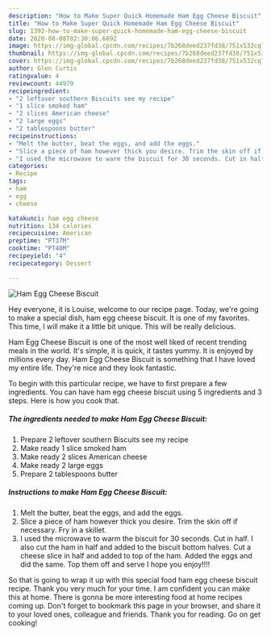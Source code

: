 ```yaml
---
description: "How to Make Super Quick Homemade Ham Egg Cheese Biscuit"
title: "How to Make Super Quick Homemade Ham Egg Cheese Biscuit"
slug: 1392-how-to-make-super-quick-homemade-ham-egg-cheese-biscuit
date: 2020-08-08T02:30:06.689Z
image: https://img-global.cpcdn.com/recipes/7b268deed237fd38/751x532cq70/ham-egg-cheese-biscuit-recipe-main-photo.jpg
thumbnail: https://img-global.cpcdn.com/recipes/7b268deed237fd38/751x532cq70/ham-egg-cheese-biscuit-recipe-main-photo.jpg
cover: https://img-global.cpcdn.com/recipes/7b268deed237fd38/751x532cq70/ham-egg-cheese-biscuit-recipe-main-photo.jpg
author: Glen Curtis
ratingvalue: 4
reviewcount: 44979
recipeingredient:
- "2 leftover southern Biscuits see my recipe"
- "1 slice smoked ham"
- "2 slices American cheese"
- "2 large eggs"
- "2 tablespoons butter"
recipeinstructions:
- "Melt the butter, beat the eggs, and add the eggs."
- "Slice a piece of ham however thick you desire. Trim the skin off if necessary. Fry in a skillet."
- "I used the microwave to warm the biscuit for 30 seconds. Cut in half. I also cut the ham in half and added to the biscuit bottom halves. Cut a cheese slice in half and added to top of the ham. Added the eggs and did the same. Top them off and serve I hope you enjoy!!!!"
categories:
- Recipe
tags:
- ham
- egg
- cheese

katakunci: ham egg cheese 
nutrition: 134 calories
recipecuisine: American
preptime: "PT37M"
cooktime: "PT40M"
recipeyield: "4"
recipecategory: Dessert

---
```



![Ham Egg Cheese Biscuit](https://img-global.cpcdn.com/recipes/7b268deed237fd38/751x532cq70/ham-egg-cheese-biscuit-recipe-main-photo.jpg)

Hey everyone, it is Louise, welcome to our recipe page. Today, we're going to make a special dish, ham egg cheese biscuit. It is one of my favorites. This time, I will make it a little bit unique. This will be really delicious.



Ham Egg Cheese Biscuit is one of the most well liked of recent trending meals in the world. It's simple, it is quick, it tastes yummy. It is enjoyed by millions every day. Ham Egg Cheese Biscuit is something that I have loved my entire life. They're nice and they look fantastic.


To begin with this particular recipe, we have to first prepare a few ingredients. You can have ham egg cheese biscuit using 5 ingredients and 3 steps. Here is how you cook that.

<!--inarticleads1-->

##### The ingredients needed to make Ham Egg Cheese Biscuit:

1. Prepare 2 leftover southern Biscuits see my recipe
1. Make ready 1 slice smoked ham
1. Make ready 2 slices American cheese
1. Make ready 2 large eggs
1. Prepare 2 tablespoons butter




<!--inarticleads2-->

##### Instructions to make Ham Egg Cheese Biscuit:

1. Melt the butter, beat the eggs, and add the eggs.
1. Slice a piece of ham however thick you desire. Trim the skin off if necessary. Fry in a skillet.
1. I used the microwave to warm the biscuit for 30 seconds. Cut in half. I also cut the ham in half and added to the biscuit bottom halves. Cut a cheese slice in half and added to top of the ham. Added the eggs and did the same. Top them off and serve I hope you enjoy!!!!




So that is going to wrap it up with this special food ham egg cheese biscuit recipe. Thank you very much for your time. I am confident you can make this at home. There is gonna be more interesting food at home recipes coming up. Don't forget to bookmark this page in your browser, and share it to your loved ones, colleague and friends. Thank you for reading. Go on get cooking!
